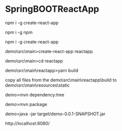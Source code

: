 # SpringBOOTReactApp


npm i -g create-react-app

npm i -g npm

npm i -g create-react-app

demo\src\main>create-react-app reactapp

demo\src\main>cd reactapp

demo\src\main\reactapp>yarn build

copy all files from the demo\src\main\reactapp\build to demo\src\main\resources\static


demo>mvn dependency:tree

demo>mvn package

demo>java -jar target/demo-0.0.1-SNAPSHOT.jar

http://localhost:8080/

